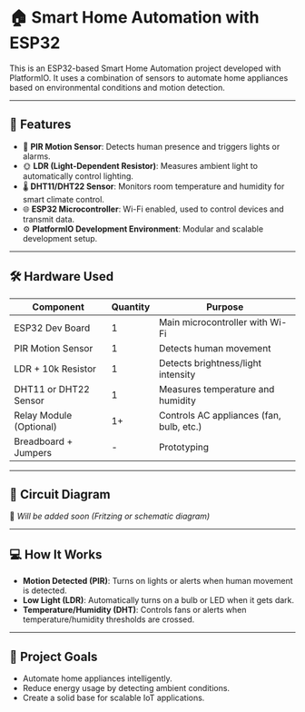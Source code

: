 # 🏠 Smart Home Automation with ESP32

This is an ESP32-based Smart Home Automation project developed with PlatformIO. It uses a combination of sensors to automate home appliances based on environmental conditions and motion detection.

---

## 🔧 Features

- 📡 **PIR Motion Sensor**: Detects human presence and triggers lights or alarms.
- 🌞 **LDR (Light-Dependent Resistor)**: Measures ambient light to automatically control lighting.
- 🌡️ **DHT11/DHT22 Sensor**: Monitors room temperature and humidity for smart climate control.
- 🌐 **ESP32 Microcontroller**: Wi-Fi enabled, used to control devices and transmit data.
- ⚙️ **PlatformIO Development Environment**: Modular and scalable development setup.

---

## 🛠 Hardware Used

| Component              | Quantity | Purpose                                  |
|------------------------|----------|------------------------------------------|
| ESP32 Dev Board        | 1        | Main microcontroller with Wi-Fi          |
| PIR Motion Sensor      | 1        | Detects human movement                   |
| LDR + 10k Resistor     | 1        | Detects brightness/light intensity       |
| DHT11 or DHT22 Sensor  | 1        | Measures temperature and humidity        |
| Relay Module (Optional)| 1+       | Controls AC appliances (fan, bulb, etc.) |
| Breadboard + Jumpers   | -        | Prototyping                              |

---

## 📐 Circuit Diagram

📌 _Will be added soon (Fritzing or schematic diagram)_

---

## 💻 How It Works

- **Motion Detected (PIR)**: Turns on lights or alerts when human movement is detected.
- **Low Light (LDR)**: Automatically turns on a bulb or LED when it gets dark.
- **Temperature/Humidity (DHT)**: Controls fans or alerts when temperature/humidity thresholds are crossed.

---

## 🧪 Project Goals

- Automate home appliances intelligently.
- Reduce energy usage by detecting ambient conditions.
- Create a solid base for scalable IoT applications.
